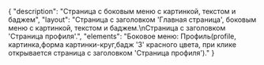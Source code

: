 {
"description": "Страница с боковым меню c картинкой, текстом и баджем",
"layout": "Страница с  заголовком 'Главная страница', боковым меню с картинкой, текстом и баджем.\nСтраница с заголовком 'Страница профиля'.",
"elements": "Боковое меню: Профиль(profile, картинка,форма картинки-круг,бадж '3' красного цвета, при клике открывается страница с заголовком 'Страница профиля')."
}